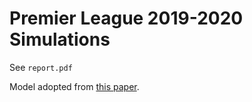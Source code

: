 # Premier League 2019-2020 Simulations

See `report.pdf`

Model adopted from [this paper](discovery.ucl.ac.uk/id/eprint/16040/1/16040.pdf). 
